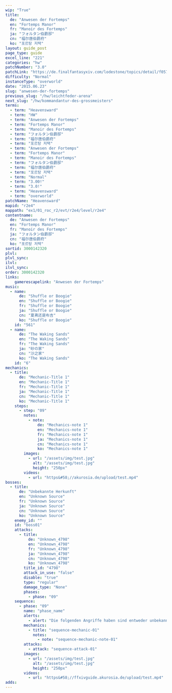 ```yaml
---
wip: "True"
title:
  de: "Anwesen der Fortemps"
  en: "Fortemps Manor"
  fr: "Manoir des Fortemps"
  ja: "フォルタン伯爵邸"
  cn: "福尔唐伯爵府"
  ko: "포르탕 저택"
layout: guide_post
page_type: guide
excel_line: "221"
categories: "hw"
patchNumber: "3.0"
patchLink: "https://de.finalfantasyxiv.com/lodestone/topics/detail/f0575b82a639492e5a70e34d823d77bddcb7f686"
difficulty: "Normal"
instanceType: "overworld"
date: "2015.06.23"
slug: "anwesen-der-fortemps"
previous_slug: "/hw/leichtfeder-arena"
next_slug: "/hw/kommandantur-des-grossmeisters"
terms:
  - term: "Heavensward"
  - term: "HW"
  - term: "Anwesen der Fortemps"
  - term: "Fortemps Manor"
  - term: "Manoir des Fortemps"
  - term: "フォルタン伯爵邸"
  - term: "福尔唐伯爵府"
  - term: "포르탕 저택"
  - term: "Anwesen der Fortemps"
  - term: "Fortemps Manor"
  - term: "Manoir des Fortemps"
  - term: "フォルタン伯爵邸"
  - term: "福尔唐伯爵府"
  - term: "포르탕 저택"
  - term: "Normal"
  - term: "3.00!"
  - term: "3.0!"
  - term: "Heavensward"
  - term: "overworld"
patchName: "Heavensward"
mapid: "r2e4"
mappath: "ex1/01_roc_r2/evt/r2e4/level/r2e4"
contentname:
  de: "Anwesen der Fortemps"
  en: "Fortemps Manor"
  fr: "Manoir des Fortemps"
  ja: "フォルタン伯爵邸"
  cn: "福尔唐伯爵府"
  ko: "포르탕 저택"
sortid: 3000142320
plvl: 
plvl_sync: 
ilvl: 
ilvl_sync: 
order: 3000142320
links:
    gamerescapelink: "Anwesen der Fortemps"
music:
  - name:
      de: "Shuffle or Boogie"
      en: "Shuffle or Boogie"
      fr: "Shuffle or Boogie"
      ja: "Shuffle or Boogie"
      cn: "夏弗还是布吉"
      ko: "Shuffle or Boogie"
    id: "561"
  - name:
      de: "The Waking Sands"
      en: "The Waking Sands"
      fr: "The Waking Sands"
      ja: "砂の家"
      cn: "沙之家"
      ko: "The Waking Sands"
    id: "6"
mechanics:
  - title:
      de: "Mechanic-Title 1"
      en: "Mechanic-Title 1"
      fr: "Mechanic-Title 1"
      ja: "Mechanic-Title 1"
      cn: "Mechanic-Title 1"
      ko: "Mechanic-Title 1"
    steps:
      - step: "09"
        notes:
          - note:
              de: "Mechanics-note 1"
              en: "Mechanics-note 1"
              fr: "Mechanics-note 1"
              ja: "Mechanics-note 1"
              cn: "Mechanics-note 1"
              ko: "Mechanics-note 1"
        images:
          - url: "/assets/img/test.jpg"
            alt: "/assets/img/test.jpg"
            height: "250px"
        videos:
          - url: "https&#58;//akurosia.de/upload/test.mp4"
bosses:
  - title:
      de: "Unbekannte Herkunft"
      en: "Unknown Source"
      fr: "Unknown Source"
      ja: "Unknown Source"
      cn: "Unknown Source"
      ko: "Unknown Source"
    enemy_id: ""
    id: "boss01"
    attacks:
      - title:
          de: "Unknown_4798"
          en: "Unknown_4798"
          fr: "Unknown_4798"
          ja: "Unknown_4798"
          cn: "Unknown_4798"
          ko: "Unknown_4798"
        title_id: "4798"
        attack_in_use: "false"
        disable: "true"
        type: "regular"
        damage_type: "None"
        phases:
          - phase: "09"
    sequence:
      - phase: "09"
        name: "phase_name"
        alerts:
          - alert: "Die folgenden Angriffe haben sind entweder unbekannt oder haben keine klare Herkunft"
        mechanics:
          - title: "sequence-mechanic-01"
            notes:
              - note: "sequence-mechanic-note-01"
        attacks:
          - attack: "sequence-attack-01"
        images:
          - url: "/assets/img/test.jpg"
            alt: "/assets/img/test.jpg"
            height: "250px"
        videos:
          - url: "https&#58;//ffxivguide.akurosia.de/upload/test.mp4"
adds:
---
```

